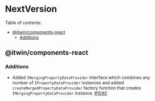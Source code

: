 # NextVersion <!-- omit from toc -->

Table of contents:

- [@itwin/components-react](#itwincomponents-react)
  - [Additions](#additions)

## @itwin/components-react

### Additions

- Added `IMergingPropertyDataProvider` interface which combines any number of `IPropertyDataProvider` instances and added `createMergedPropertyDataProvider` factory function that creates `IMergingPropertyDataProvider` instance. [#1040](https://github.com/iTwin/appui/pull/1040)
